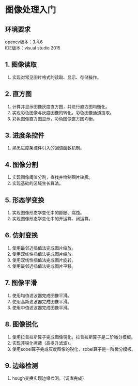 ﻿# 图像处理入门

## 环境要求
opencv版本：3.4.6  
IDE版本：visual studio 2015
## 1. 图像读取
1. 实现对常见图片格式的读取、显示、存储操作。
## 2. 直方图
1. 计算并显示图像灰度直方图，并进行直方图均衡化。  
2. 实现彩色图像与灰度图像的转化，彩色图像通道提取。  
3. 彩色图像直方图显示，彩色图像直方图均衡。
## 3. 进度条控件  
1. 熟悉进度条控件引入的回调函数机制。  
## 4. 图像分割
1. 实现图像阈值分割，查找并绘制图片轮廓。  
2. 实现基础的区域生长算法。  
## 5. 形态学变换
1. 实现图像形态学变化中的膨胀、腐蚀。  
2. 实现图像形态学变化中的开运算、闭运算。  
## 6. 仿射变换
1. 使用最邻近插值法完成图片缩放。  
2. 使用双线性插值法完成图片缩放。  
3. 使用双线性插值法完成图片旋转。  
4. 使用最邻近插值法完成图片平移。  
## 7. 图像平滑
1. 使用均值滤波器完成图像平滑。  
2. 使用高斯滤波器完成图像平滑。
3. 使用中值滤波器完成图像平滑。  
## 8. 图像锐化
1. 使用拉普拉斯算子完成图像锐化，拉普拉斯算子是二阶微分模板。  
2. 实现非锐化掩蔽（高提升滤波）。  
3. 使用sobel算子完成灰度图像的锐化，sobel算子是一阶微分模板。 
## 9. 边缘检测
1. hough变换实现边缘检测。（调库完成） 
